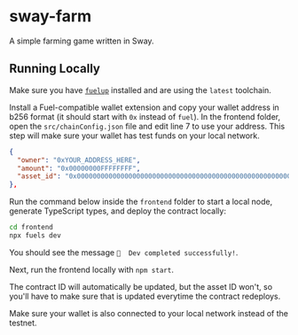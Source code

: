 # sway-farm

A simple farming game written in Sway.

## Running Locally

Make sure you have [`fuelup`](https://docs.fuel.network/guides/installation/) installed and are using the `latest` toolchain.

Install a Fuel-compatible wallet extension and copy your wallet address in b256 format (it should start with `0x` instead of `fuel`). In the frontend folder, open the `src/chainConfig.json` file and edit line 7 to use your address. This step will make sure your wallet has test funds on your local network.

```json
{
  "owner": "0xYOUR_ADDRESS_HERE",
  "amount": "0x00000000FFFFFFFF",
  "asset_id": "0x0000000000000000000000000000000000000000000000000000000000000000"
},
```

Run the command below inside the `frontend` folder to start a local node, generate TypeScript types, and deploy the contract locally:

```sh
cd frontend
npx fuels dev
```

You should see the message `🎉  Dev completed successfully!`.

Next, run the frontend locally with `npm start`.

The contract ID will automatically be updated, but the asset ID won't, so you'll have to make sure that is updated everytime the contract redeploys.

Make sure your wallet is also connected to your local network instead of the testnet.

<!-- Auto-update: 2025-10-16T13:41:21.358914 -->
